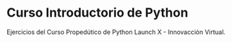 # Curso Introductorio de Python
Ejercicios del Curso Propedútico de Python Launch X - Innovacción Virtual.
